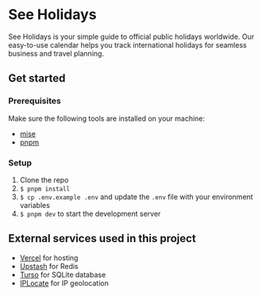 # See Holidays

See Holidays is your simple guide to official public holidays worldwide. Our easy-to-use calendar helps you track international holidays for seamless business and travel planning.

## Get started

### Prerequisites

Make sure the following tools are installed on your machine:

- [mise](https://mise.jdx.dev/)
- [pnpm](https://pnpm.io/)

### Setup

1. Clone the repo
2. `$ pnpm install`
3. `$ cp .env.example .env` and update the `.env` file with your environment variables
4. `$ pnpm dev` to start the development server

## External services used in this project

- [Vercel](https://vercel.com/) for hosting
- [Upstash](https://upstash.com/) for Redis
- [Turso](https://turso.tech/) for SQLite database
- [IPLocate](https://iplocate.io/) for IP geolocation

